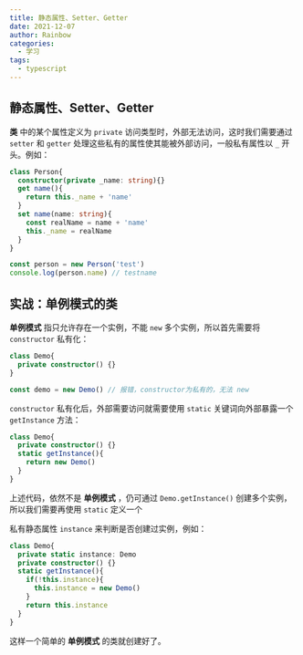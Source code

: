```yaml
---
title: 静态属性、Setter、Getter
date: 2021-12-07
author: Rainbow
categories:
  - 学习
tags:
  - typescript
---
```


## 静态属性、Setter、Getter

**类** 中的某个属性定义为 `private` 访问类型时，外部无法访问，这时我们需要通过 `setter` 和 `getter` 处理这些私有的属性使其能被外部访问，一般私有属性以 `_` 开头。例如：

```typescript
class Person{
  constructor(private _name: string){}
  get name(){
    return this._name + 'name'
  }
  set name(name: string){
    const realName = name + 'name'
    this._name = realName
  }
}

const person = new Person('test')
console.log(person.name) // testname
```



## 实战：单例模式的类

**单例模式** 指只允许存在一个实例，不能 `new` 多个实例，所以首先需要将 `constructor` 私有化：

```typescript
class Demo{
  private constructor() {}
}

const demo = new Demo() // 报错，constructor为私有的，无法 new
```

 `constructor` 私有化后，外部需要访问就需要使用 `static` 关键词向外部暴露一个 `getInstance` 方法：

```typescript
class Demo{
  private constructor() {}
  static getInstance(){
    return new Demo()
  }
}
```

上述代码，依然不是 **单例模式** ，仍可通过 `Demo.getInstance()` 创建多个实例，所以我们需要再使用 `static` 定义一个 

私有静态属性 `instance` 来判断是否创建过实例，例如：

```typescript
class Demo{
  private static instance: Demo
  private constructor() {}
  static getInstance(){
    if(!this.instance){
      this.instance = new Demo()
    }
    return this.instance
  }
}
```

这样一个简单的 **单例模式** 的类就创建好了。